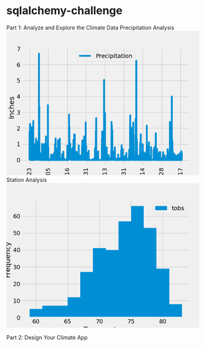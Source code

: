 # sqlalchemy-challenge
Part 1: Analyze and Explore the Climate Data
Precipitation Analysis
![Alt text](<SurfsUp/Precipitation Analysis.png>)
Station Analysis 
![Alt text](<SurfsUp/Station Analysis.png>)

Part 2: Design Your Climate App



